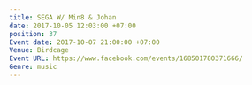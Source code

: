 ```yaml
---
title: SEGA W/ Min8 & Johan
date: 2017-10-05 12:03:00 +07:00
position: 37
Event date: 2017-10-07 21:00:00 +07:00
Venue: Birdcage
Event URL: https://www.facebook.com/events/168501780371666/
Genre: music
---
```


